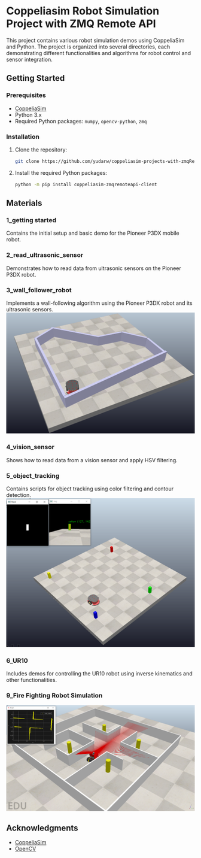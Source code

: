 # Coppeliasim Robot Simulation Project with ZMQ Remote API

This project contains various robot simulation demos using CoppeliaSim and Python. The project is organized into several directories, each demonstrating different functionalities and algorithms for robot control and sensor integration.

## Getting Started

### Prerequisites

- [CoppeliaSim](https://www.coppeliarobotics.com/)
- Python 3.x
- Required Python packages: `numpy`, `opencv-python`, `zmq`

### Installation

1. Clone the repository:
    ```sh
    git clone https://github.com/yudarw/coppeliasim-projects-with-zmqRemoteApi.git
    ```

2. Install the required Python packages:
    ```sh
    python -m pip install coppeliasim-zmqremoteapi-client
    ```
## Materials
### 1_getting started
Contains the initial setup and basic demo for the Pioneer P3DX mobile robot.
### 2_read_ultrasonic_sensor
Demonstrates how to read data from ultrasonic sensors on the Pioneer P3DX robot.
### 3_wall_follower_robot
Implements a wall-following algorithm using the Pioneer P3DX robot and its ultrasonic sensors.
![navigation](images/wall_following_robot.PNG)
### 4_vision_sensor
Shows how to read data from a vision sensor and apply HSV filtering.
### 5_object_tracking
Contains scripts for object tracking using color filtering and contour detection.
![navigation](images/color_tracking.PNG)
### 6_UR10
Includes demos for controlling the UR10 robot using inverse kinematics and other functionalities.
### 9_Fire Fighting Robot Simulation
![navigation](images/navigation.PNG)
## Acknowledgments
- [CoppeliaSim](https://www.coppeliarobotics.com/)
- [OpenCV](https://opencv.org)
